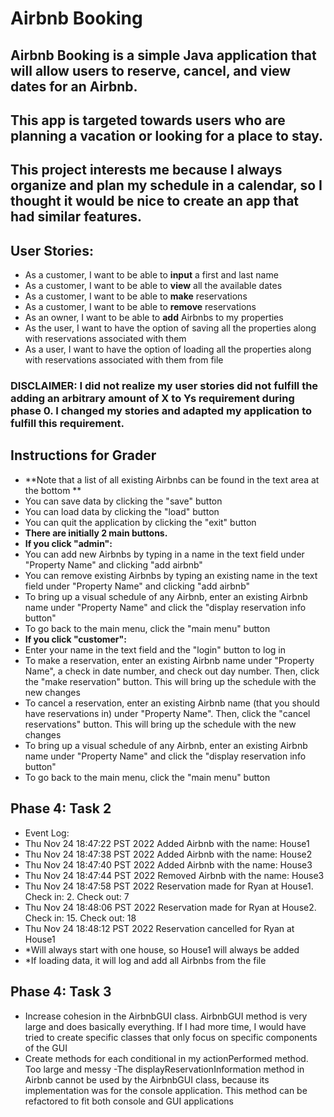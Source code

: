 # Airbnb Booking

## Airbnb Booking is a simple Java application that will allow users to reserve, cancel, and view dates for an Airbnb.

## This app is targeted towards users who are planning a vacation or looking for a place to stay.

## This project interests me because I always organize and plan my schedule in a calendar, so I thought it would be nice to create an app that had similar features.

## **User Stories:**
- As a customer, I want to be able to **input** a first and last name
- As a customer, I want to be able to **view** all the available dates
- As a customer, I want to be able to **make** reservations 
- As a customer, I want to be able to **remove** reservations 
- As an owner, I want to be able to **add** Airbnbs to my properties
- As the user, I want to have the option of saving all the properties along with reservations associated with them
- As a user, I want to have the option of loading all the properties along with reservations associated with them from file

### DISCLAIMER: I did not realize my user stories did not fulfill the adding an arbitrary amount of X to Ys requirement during phase 0. I changed my stories and adapted my application to fulfill this requirement.

## **Instructions for Grader**
- **Note that a list of all existing Airbnbs can be found in the text area at the bottom **
- You can save data by clicking the "save" button 
- You can load data by clicking the "load"  button
- You can quit the application by clicking the "exit" button
- **There are initially 2 main buttons.**
- **If you click "admin":**
- You can add new Airbnbs by typing in a name in the text field under "Property Name" and clicking "add airbnb"
- You can remove existing Airbnbs by typing an existing name in the text field under "Property Name" and clicking "add airbnb"
- To bring up a visual schedule of any Airbnb, enter an existing Airbnb name under "Property Name" and click the "display reservation info button"
- To go back to the main menu, click the "main menu" button
- **If you click "customer":**
- Enter your name in the text field and the "login" button to log in
- To make a reservation, enter an existing Airbnb name under "Property Name", a check in date number, and check out day number. Then, click the "make reservation" button. This will bring up the schedule with the new changes
- To cancel a reservation, enter an existing Airbnb name (that you should have reservations in) under "Property Name". Then, click the "cancel reservations" button. This will bring up the schedule with the new changes
- To bring up a visual schedule of any Airbnb, enter an existing Airbnb name under "Property Name" and click the "display reservation info button"
- To go back to the main menu, click the "main menu" button

## Phase 4: Task 2
- Event Log:
- Thu Nov 24 18:47:22 PST 2022
Added Airbnb with the name: House1
- Thu Nov 24 18:47:38 PST 2022
Added Airbnb with the name: House2
- Thu Nov 24 18:47:40 PST 2022
Added Airbnb with the name: House3
- Thu Nov 24 18:47:44 PST 2022
Removed Airbnb with the name: House3
- Thu Nov 24 18:47:58 PST 2022
Reservation made for Ryan at House1. Check in: 2. Check out: 7
- Thu Nov 24 18:48:06 PST 2022
Reservation made for Ryan at House2. Check in: 15. Check out: 18
- Thu Nov 24 18:48:12 PST 2022
Reservation cancelled for Ryan at House1
- *Will always start with one house, so House1 will always be added
- *If loading data, it will log and add all Airbnbs from the file

## Phase 4: Task 3
- Increase cohesion in the AirbnbGUI class. AirbnbGUI method is very large and does basically everything.
If I had more time, I would have tried to create specific classes that only focus on specific components of the GUI
- Create methods for each conditional in my actionPerformed method. Too large and messy
-The displayReservationInformation method in Airbnb cannot be used by the AirbnbGUI class, because its
implementation was for the console application. This method can be refactored to fit both console and GUI applications
